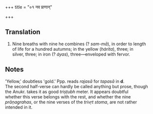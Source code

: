 +++
title = "०१ नव प्राणान्"

+++
## Translation
1. Nine breaths with nine he combines (? *sam-mā*), in order to length  
of life for a hundred autumns; in the yellow (*hárita*), three; in  
silver, three; in iron (? *áyas*), three—enveloped with fervor.

## Notes
'Yellow,' doubtless 'gold.' Ppp. reads *rajasā* for *tapasā* in **d**.  
The second half-verse can hardly be called anything but prose, though  
the Anukr. takes it as good *triṣṭubh* meter. It appears doubtful  
whether this verse belongs with the rest, and whether the nine  
*prāṇagrahas*, or the nine verses of the *trivṛt stoma*, are not rather  
intended in it.

